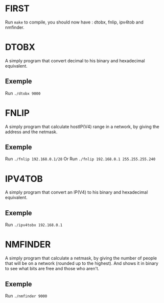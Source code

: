 # **FIRST**

Run `make` to compile, you should now have : dtobx, fnlip, ipv4tob and nmfinder.


# **DTOBX**

A simply program that convert decimal to his binary and hexadecimal equivalent.

## Exemple

Run `./dtobx 9000`


# **FNLIP**

A simply program that calculate hostIP(V4) range in a network, by giving the address and the netmask.

## Exemple

Run `./fnlip 192.168.0.1/28`
Or
Run `./fnlip 192.168.0.1 255.255.255.240`


# **IPV4TOB**

A simply program that convert an IP(V4) to his binary and hexadecimal equivalent.

## Exemple

Run `./ipv4tobx 192.168.0.1`


# **NMFINDER**

A simply program that calculate a netmask, by giving the number of people that will be on a network (rounded up to the highest). And shows it in binary to see what bits are free and those who aren't.

## Exemple

Run `./nmfinder 9000`